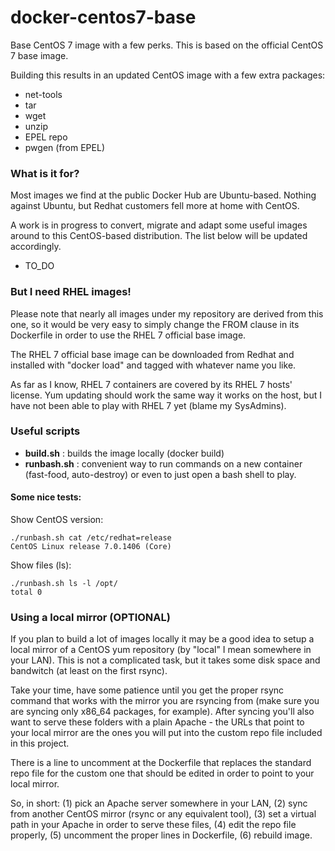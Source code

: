 docker-centos7-base
===================

Base CentOS 7 image with a few perks. This is based on
the official CentOS 7 base image.

Building this results in an updated CentOS image with
a few extra packages:

* net-tools
* tar
* wget
* unzip
* EPEL repo
* pwgen (from EPEL)

### What is it for?

Most images we find at the public Docker Hub are Ubuntu-based.
Nothing against Ubuntu, but Redhat customers fell more at home
with CentOS.

A work is in progress to convert, migrate and adapt some useful
images around to this CentOS-based distribution. The list below
will be updated accordingly.

* TO_DO

### But I need RHEL images!

Please note that nearly all images under my repository are derived from this one,
so it would be very easy to simply change the FROM clause in its
Dockerfile in order to use the RHEL 7 official base image.

The RHEL 7 official base image can be downloaded from Redhat and
installed with "docker load" and tagged with whatever name you like.

As far as I know, RHEL 7 containers are covered by its RHEL 7 hosts'
license. Yum updating should work the same way it works on the host,
but I have not been able to play with RHEL 7 yet (blame my SysAdmins).

### Useful scripts

* **build.sh** : builds the image locally (docker build)
* **runbash.sh** : convenient way to run commands on a new
container (fast-food, auto-destroy) or even to just
open a bash shell to play.

#### Some nice tests:

Show CentOS version:

    ./runbash.sh cat /etc/redhat=release
    CentOS Linux release 7.0.1406 (Core)

Show files (ls):

    ./runbash.sh ls -l /opt/
    total 0 

### Using a local mirror (OPTIONAL)

If you plan to build a lot of images locally it may be a good idea
to setup a local mirror of a CentOS yum repository (by "local" I mean
somewhere in your LAN).
This is not a complicated task, but it takes some disk space and bandwitch (at least
on the first rsync).

Take your time, have some patience until you get the proper rsync
command that works with the mirror you are rsyncing from (make sure you
are syncing only x86_64 packages, for example). After syncing you'll
also want to serve these folders with a plain Apache - the URLs that
point to your local mirror are the ones you will put into the custom
repo file included in this project.

There is a line to uncomment at the Dockerfile that replaces the
standard repo file for the custom one that should be edited in order
to point to your local mirror.

So, in short: (1) pick an Apache server somewhere in your LAN,
(2) sync from another CentOS mirror (rsync or any equivalent
tool), (3) set a virtual path in your Apache in order to serve
these files, (4) edit the repo file properly, (5) uncomment
the proper lines in Dockerfile, (6) rebuild image.


